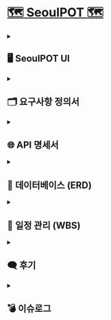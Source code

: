# [🗺️ SeoulPOT 🗺️](http://13.125.231.69/)

<details>
  <summary><h2>🖥️ SeoulPOT UI</h2></summary>
  <img src="https://github.com/user-attachments/assets/e343cb3c-92a6-47d0-b32c-e4a7c96012ca"  width="500"/>
</details>
  
<details>
  <summary><h2>🗂️ 요구사항 정의서</h2></summary>
  <details>
    <summary><h2>프로젝트 관리</h2></summary>
    <img src="https://github.com/user-attachments/assets/b65b1490-6401-498d-abca-9e04eba36e4e"  width="500"/>
  </details>
  <details>
    <summary><h2>프론트엔드</h2></summary>
    <img src="https://github.com/user-attachments/assets/0cdc5848-4fc1-4b54-b837-d68ab8f4fe5d"  width="500"/>
  </details>
  <details>
    <summary><h2>백엔드</h2></summary>
    <img src="https://github.com/user-attachments/assets/650722a1-e289-4a5e-b994-79b1561b7b66"  width="500"/>
  </details>
</details>

<details>
  <summary><h2>🌐 API 명세서</h2></summary>
  <img src="https://github.com/user-attachments/assets/e343cb3c-92a6-47d0-b32c-e4a7c96012ca"  width="500"/>
</details>

<details>
  <summary><h2>💾 데이터베이스 (ERD)</h2></summary>
  <img src="https://github.com/user-attachments/assets/aabf7ec0-16c3-4b35-b4ec-ec9fd7e155bf"  width="500"/>
</details>

<details>
  <summary><h2>📅 일정 관리 (WBS)</h2></summary>
  <img src="https://github.com/user-attachments/assets/3d94314a-aa08-4438-8469-f9a1f350c4a9"  width="500"/>
</details>

<details>
  <summary><h2>🗨️ 후기</h2></summary>
  <p class="message">
      <strong>민정 : </strong>
      🌈 3차까지 할 수 있을까요? 가 아니라 해야죠 화이팅 !
  </p>
  <p class="message">
      <strong>은진 : </strong>
      룰루랄라 2차도 화이팅 :) (이게 toy가 맞나요?)
  </p>
  <p class="message">
      <strong>종식 : </strong>
      언제쯤 1인분을 할 수 있을까..?
  </p>
  <p class="message">
      <strong>해린 : </strong>
      분명 1차때 다 할 수 있을 줄 알았는데 2,3차로 넘어가버리는 마술 … ? 🧙🏻
  </p>
  <p class="message">
      <strong>건우 : </strong>
      저는 행복해요😊
  </p>
  <p class="message">
      <strong>연규 : </strong>
      프론트 어질어질해요 😂
  </p>
</details>

<details>
  <summary><h2>💣 이슈로그</h2></summary>
  <br/><br/>
  <p><strong>⚠️ 이모지 인코딩 오류 [데이터베이스]</strong></p>
  <p><strong>문제:</strong> 리뷰 내용 데이터베이스 적재시 인코딩 문제로 인한 오류 발생</p>
  <p><strong>해결:</strong> utf8mb4로 character set을 변경해주어 이모지 적재가 가능하도록 함</p>
  <code>ALTER TABLE review_tb CONVERT TO CHARACTER SET utf8mb4 COLLATE utf8mb4_unicode_ci;</code>
  <br/><br/>
  <p><strong>⚠️ 운영시간의 큰 형식 차이 [데이터 전처리]</strong></p>
  <p><strong>문제:</strong> 요일마다 있는 곳도 있으며, 시간만 있는 곳도 있었으나 하나의 형식으로 맞추어야 했음</p>
  <p><strong>해결:</strong> 요일마다 있더라도 대부분의 시간대가 동일하므로, 00:00 ~ 00:00 형식의 데이터 추출( & 정기 휴무)로써 통일화</p>
  <br/><br/>
  <p><strong>⚠️ 전처리 코드 통일화 필요 [데이터 전처리]</strong></p>
  <p><strong>문제:</strong> 크롤링을 분담하여 수행하다보니, 데이터 형식의 차이 존재</p>
  <p><strong>해결:</strong> encoding : utf-8로 통일, 컬럼명 통일 과정 거침 (하나의 코드로 전처리 가능하도록)</p>
  <br/><br/>
  <p><strong>⚠️ datetime type error [데이터 전처리]</strong></p>
  <p><strong>문제:</strong> Python의 timestamp가 MySQL로 들어가지 못함</p>
  <code>>> Python 'timestamp' cannot be converted to a MySQL type</code>
  <p><strong>해결:</strong> timestamp를 datetime으로 변환하여 적재 (pd.to_datetime 활용)</p>
  <br/><br/>
  <p><strong>⚠️ 지도 시각화 버튼 인식 오류 [프론트엔드]</strong></p>
  <p><strong>문제:</strong> 서울시의 중심이 기준으로 인식되어 버튼 호버→ 확대시 좌우, 상하 이동 발생</p>
  <p><strong>해결:</strong> 구의 각 요소에 중심값을 설정하여 시각적으로 잘 확대되도록 해결</p>
  <br/><br/>
  <p><strong>⚠️ 지도 클릭이 안되는 오류 [크롤링]</strong></p>
  <p><strong>문제:</strong> 네이버 페이지 특성 상 Iframe으로 감싸져 있어 페이지 클릭이 안되는 오류 발생</p>
  <p><strong>해결:</strong> 네이버 지도에서 가게 코드를 따와 모바일 버전 링크로 1차 크롤링 후 가게 정보, 리뷰에 대한 2,3차 크롤링 진행</p>
  <br/><br/>
  <p><strong>⚠️ 리뷰에 포함된 각종 태그 인식 오류 [크롤링]</strong></p>
  <p><strong>문제:</strong> 원하는 태그를 가져올 때 제대로 인식이 안되서 에러 발생</p>
  <p><strong>해결:</strong> 태그를 따로 지정해놓은 후 같은 태그가 있으면 저장하는 방법 사용</p>
  <br/><br/>
  <p><strong>⚠️ 리뷰가 없는 가게 인식 문제 [크롤링]</strong></p>
  <p><strong>문제:</strong> 리뷰가 없는 가게 무한 페이지 다운 오류 발생</p>
  <p><strong>해결:</strong> break, continue 를 사용했을 때 정상적인 가게들의 리뷰 크롤링 마저 문제가 생겨 리뷰가 없는 가게 행 삭제</p>
  <br/><br/>
  <p><strong>⚠️ 식당 정보 데이터 문제 [크롤링]</strong></p>
  <p><strong>문제:</strong> 서울시 식당 정보 데이터를 받아왔으나, 프랜차이즈나 가게 명으로만 검색할 경우 여러개의 가게가 검색되거나 혹은 해당 가게가 검색되지 않는 오류 발생</p>
  <p><strong>해결:</strong> 가게명과 주소 일부를 같이 작성해 검색함</p>
  <br/><br/>
  <p><strong>⚠️ 식당 정보 데이터 문제 [크롤링]</strong></p>
  <p><strong>문제:</strong> 폐업한 가게를 제외하고 검색했으나 해당 가게가 존재하지 않는 이슈 발생</p>
  <p><strong>해결:</strong> 1차 애자일에서는 주소값이 없는 가게를 제외하고 크롤링 → 주소값이 없는 가게를 2차 크롤링을 할 지, 없는 가게로 칭할 지 아직 미정</p>
  <br/><br/>
  <p><strong>⚠️ 팝업 데이터 크롤링 지연 문제 [크롤링]</strong></p>
  <p><strong>문제:</strong> 팝업 페이지를 크롤링 중 path값의 오류가 없음에도 크롤링이 진행되지 않는 문제 발생</p>
  <p><strong>해결:</strong> WebDriverWait를 바탕으로 리소스별 로딩 대기 시간을 주어 해결함</p>
  <br/><br/>
  <p><strong>⚠️ 리뷰 크롤링 시 더보기 버튼 오류 [크롤링]</strong></p>
  <p><strong>문제:</strong> 리뷰 크롤링을 하다 보면 랜덤으로 몇몇 가게는 10개 이상의 리뷰가 있음에도 불구하고 더보기 버튼을 누르지 않아 10개의 리뷰만 긁어옴</p>
  <p><strong>해결:</strong> 원인 파악 중</p>
</details>
